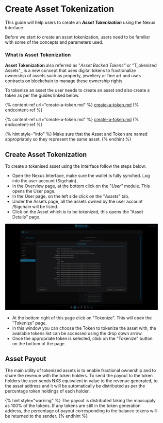# Create Asset Tokenization

This guide will help users to create an _**Asset Tokenization**_ using the Nexus Interface

Before we start to create an asset tokenization, users need to be familiar with some of the concepts and parameters used.

### What is Asset Tokenization

**Asset Tokenization** also referred as  "_Asset Backed Tokens"_ or "T_okenized Assets"_ is a new concept that uses digital tokens to fractionalize ownership of assets such as property, jewellery or fine art and uses contracts on blockchain to manage these ownership rights

To tokenize an asset the user needs to create an asset and also create a token as per the guides linked below.

{% content-ref url="create-a-token.md" %}
[create-a-token.md](create-a-token.md)
{% endcontent-ref %}

{% content-ref url="create-a-token.md" %}
[create-a-token.md](create-a-token.md)
{% endcontent-ref %}

{% hint style="info" %}
Make sure that the Asset and Token are named appropriately so they represent the same asset.&#x20;
{% endhint %}



## Create Asset Tokenization

To create a tokenised asset using the Interface follow the steps below:

* Open the Nexus Interface, make sure the wallet is fully synched. Log into the user account (Sigchain).
* In the Overview page, at the bottom click on the "_User"_ module. This opens the User page.
* In the User page, on the left side click on the "_Assets_" tab.
* Under the Assets page, all the assets owned by the user account /Sigchain will be listed.
* Click on the Asset which is to be tokenized, this opens the "Asset Details" page.

![Asset Details Page](<../../.gitbook/assets/Asset Details.png>)

* At the bottom right of this page click on "Tokenize". This will open the "Tokenize" page.
* In this window you can choose the Token to tokenize the asset with, the available tokens list can be accessed using the drop down arrow.&#x20;
* Once the appropriate token is selected, click on the "Tokenize" button on the bottom of the page.



## Asset Payout

The main utility of tokenized assets is to enable fractional ownership and to share the revenue with the token holders. To send the payout to the token holders the user sends NXS equivalent in value to the revenue generated, to the asset address and it will be automatically be distributed as per the percentage token holdings of each holder.

{% hint style="warning" %}
The payout is distributed taking the maxsupply as 100% of the tokens. If any tokens are still in the token generation address, the percentage of payout corresponding to the balance tokens will be returned to the sender.
{% endhint %}
